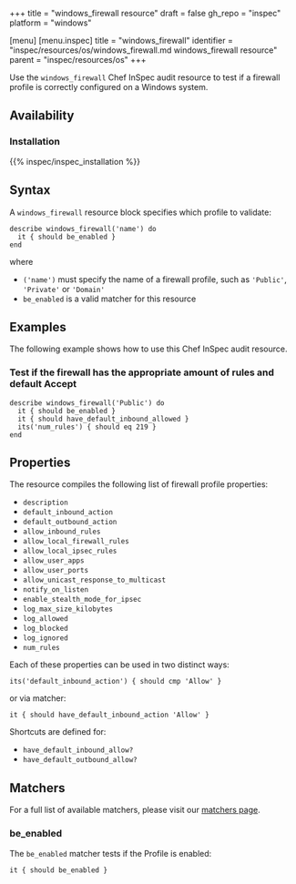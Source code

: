 +++
title = "windows_firewall resource"
draft = false
gh_repo = "inspec"
platform = "windows"

[menu]
  [menu.inspec]
    title = "windows_firewall"
    identifier = "inspec/resources/os/windows_firewall.md windows_firewall resource"
    parent = "inspec/resources/os"
+++

Use the `windows_firewall` Chef InSpec audit resource to test if a firewall profile is correctly configured on a Windows system.

## Availability

### Installation

{{% inspec/inspec_installation %}}

## Syntax

A `windows_firewall` resource block specifies which profile to validate:

    describe windows_firewall('name') do
      it { should be_enabled }
    end

where

* `('name')` must specify the name of a firewall profile, such as `'Public'`, `'Private'` or `'Domain'`
* `be_enabled` is a valid matcher for this resource


## Examples

The following example shows how to use this Chef InSpec audit resource.

### Test if the firewall has the appropriate amount of rules and default Accept

    describe windows_firewall('Public') do
      it { should be_enabled }
      it { should have_default_inbound_allowed }
      its('num_rules') { should eq 219 }
    end

## Properties

The resource compiles the following list of firewall profile properties:

* `description`
* `default_inbound_action`
* `default_outbound_action`
* `allow_inbound_rules`
* `allow_local_firewall_rules`
* `allow_local_ipsec_rules`
* `allow_user_apps`
* `allow_user_ports`
* `allow_unicast_response_to_multicast`
* `notify_on_listen`
* `enable_stealth_mode_for_ipsec`
* `log_max_size_kilobytes`
* `log_allowed`
* `log_blocked`
* `log_ignored`
* `num_rules`

Each of these properties can be used in two distinct ways:

    its('default_inbound_action') { should cmp 'Allow' }

or via matcher:

    it { should have_default_inbound_action 'Allow' }

Shortcuts are defined for:

* `have_default_inbound_allow?`
* `have_default_outbound_allow?`

## Matchers

For a full list of available matchers, please visit our [matchers page](/inspec/matchers/).

### be_enabled

The `be_enabled` matcher tests if the Profile is enabled:

    it { should be_enabled }
